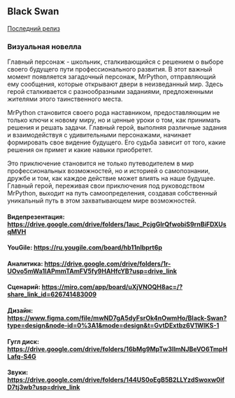 ## Black Swan

[Последний релиз](https://disk.yandex.ru/d/DUn9YAaooeXUoQ)

### Визуальная новелла

Главный персонаж - школьник, сталкивающийся с решением о выборе своего будущего пути профессионального развития. В этот важный момент появляется загадочный персонаж, MrPython, отправляющий ему сообщения, которые открывают двери в неизведанный мир. Здесь герой сталкивается с разнообразными заданиями, предложенными жителями этого таинственного места.

MrPython становится своего рода наставником, предоставляющим не только ключи к новому миру, но и ценные уроки о том, как принимать решения и решать задачи. Главный герой, выполняя различные задания и взаимодействуя с удивительными персонажами, начинает формировать свое видение будущего. Его судьба зависит от того, какие решения он примет и какие навыки приобретет.

Это приключение становится не только путеводителем в мир профессиональных возможностей, но и историей о самопознании, дружбе и том, как каждое действие может влиять на наше будущее. Главный герой, переживая свои приключения под руководством MrPython, выходит на путь самоопределения, создавая собственный уникальный путь в этом захватывающем мире возможностей.

#### Видепрезентация: https://drive.google.com/drive/folders/1auc_PcjgGlrQfwobiS9rnBiFDXUsqMVH

#### YouGile: https://ru.yougile.com/board/hb11nlbprt6p

#### Аналитика: https://drive.google.com/drive/folders/1r-UOvo5mWa1IAPmmTAmFV5fy9HAHfcYB?usp=drive_link

#### Сценарий: https://miro.com/app/board/uXjVNOQH8ac=/?share_link_id=626741483009

#### Дизайн: https://www.figma.com/file/mwND7gA5dyFsrOk4nOwmHo/Black-Swan?type=design&node-id=0%3A1&mode=design&t=GvtDExtbz6V1WlKS-1

#### Гугл диск: https://drive.google.com/drive/folders/16bMg9MpTw3IImNJBeVO6TmpHLafq-S4G

#### Звуки: https://drive.google.com/drive/folders/144US0oEgB5B2LLYzdSwoxw0ifD7tj3wb?usp=drive_link
